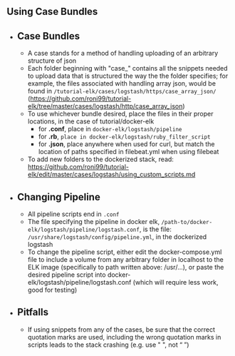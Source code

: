 ## Using Case Bundles ##

- ## Case Bundles ##
	- A case stands for a method of handling uploading of an arbitrary structure of json
	- Each folder beginning with "case_" contains all the snippets needed to upload data that is structured the way the the folder specifies; for example, the files associated with handling array json, would be found in `/tutorial-elk/cases/logstash/https/case_array_json/` (https://github.com/roni99/tutorial-elk/tree/master/cases/logstash/http/case_array_json)
	- To use whichever bundle desired, place the files in their proper locations, in the case of tutorial/docker-elk
		- for **.conf**, place in `docker-elk/logstash/pipeline`
		- for **.rb**, `place in docker-elk/logstash/ruby_filter_script`
		- for **.json**, place anywhere when used for curl, but match the location of paths specified in filebeat.yml when using filebeat
	- To add new folders to the dockerized stack, read: https://github.com/roni99/tutorial-elk/edit/master/cases/logstash/using_custom_scripts.md

- ## Changing Pipeline ##
	- All pipeline scripts end in `.conf`
	- The file specifying the pipeline in docker elk,  `/path-to/docker-elk/logstash/pipeline/logstash.conf`, is the file: `/usr/share/logstash/config/pipeline.yml`, in the dockerized logstash
	- To change the pipeline script, either edit the docker-compose.yml file to include a volume from any arbitrary folder in localhost to the ELK image (specifically to path written above: /usr/...), or paste the desired pipeline script into docker-elk/logstash/pipeline/logstash.conf (which will require less work, good for testing)

- ## Pitfalls ##
	- If using snippets from any of the cases, be sure that the correct quotation marks are used, including the wrong quotation marks in scripts leads to the stack crashing (e.g. use " ", not “ ”)
